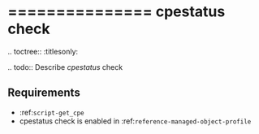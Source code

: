 

===============
cpestatus check
===============

.. toctree::
    :titlesonly:

.. todo::
    Describe *cpestatus* check

Requirements
------------
* :ref:`script-get_cpe`
* cpestatus check is enabled in :ref:`reference-managed-object-profile`
